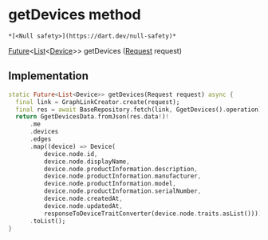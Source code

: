 


# getDevices method




    *[<Null safety>](https://dart.dev/null-safety)*




[Future](https://api.flutter.dev/flutter/dart-async/Future-class.html)&lt;[List](https://api.flutter.dev/flutter/dart-core/List-class.html)&lt;[Device](../../yonomi-sdk/Device-class.md)>> getDevices
([Request](../../yonomi-sdk/Request-class.md) request)








## Implementation

```dart
static Future<List<Device>> getDevices(Request request) async {
  final link = GraphLinkCreator.create(request);
  final res = await BaseRepository.fetch(link, GgetDevices().operation);
  return GgetDevicesData.fromJson(res.data!)!
      .me
      .devices
      .edges
      .map((device) => Device(
          device.node.id,
          device.node.displayName,
          device.node.productInformation.description,
          device.node.productInformation.manufacturer,
          device.node.productInformation.model,
          device.node.productInformation.serialNumber,
          device.node.createdAt,
          device.node.updatedAt,
          responseToDeviceTraitConverter(device.node.traits.asList())))
      .toList();
}
```







